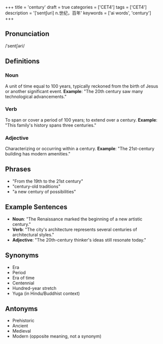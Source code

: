 +++
title = 'century'
draft = true
categories = ['CET4']
tags = ['CET4']
description = '[ˈsent∫uri] n.世纪，百年'
keywords = ['ai words', 'century']
+++

## Pronunciation
/ˈsentʃəri/

## Definitions
### Noun
A unit of time equal to 100 years, typically reckoned from the birth of Jesus or another significant event. **Example**: "The 20th century saw many technological advancements."

### Verb
To span or cover a period of 100 years; to extend over a century. **Example**: "This family's history spans three centuries."

### Adjective
Characterizing or occurring within a century. **Example**: "The 21st-century building has modern amenities."

## Phrases
- "From the 19th to the 21st century"
- "century-old traditions"
- "a new century of possibilities"

## Example Sentences
- **Noun**: "The Renaissance marked the beginning of a new artistic century."
- **Verb**: "The city's architecture represents several centuries of architectural styles."
- **Adjective**: "The 20th-century thinker's ideas still resonate today."

## Synonyms
- Era
- Period
- Era of time
- Centennial
- Hundred-year stretch
- Yuga (in Hindu/Buddhist context)

## Antonyms
- Prehistoric
- Ancient
- Medieval
- Modern (opposite meaning, not a synonym)
